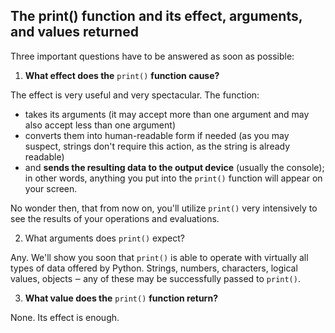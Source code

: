 ## The print() function and its effect, arguments, and values returned

Three important questions have to be answered as soon as possible:

1. **What effect does the** ```print()``` **function cause?**

The effect is very useful and very spectacular. The function:

- takes its arguments (it may accept more than one argument and may also accept less than one argument)
- converts them into human-readable form if needed (as you may suspect, strings don't require this action, as the string is already readable)
- and **sends the resulting data to the output device** (usually the console); in other words, anything you put into the ```print()``` function will appear on your screen.

No wonder then, that from now on, you'll utilize ```print()``` very intensively to see the results of your operations and evaluations.

2. What arguments does ```print()``` expect?

Any. We'll show you soon that ```print()``` is able to operate with virtually all types of data offered by Python. Strings, numbers, characters, logical values, objects ‒ any of these may be successfully passed to ```print()```.

3. **What value does the** ```print()``` **function return?**

None. Its effect is enough.
